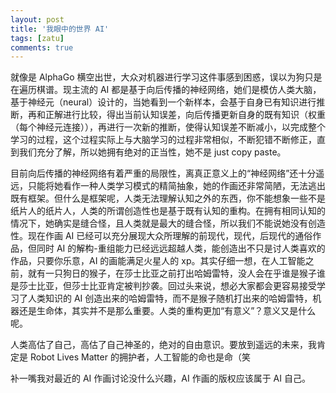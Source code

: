 ```yaml
---
layout: post
title: '我眼中的世界 AI'
tags: [zatu]
comments: true
---
```


就像是 AlphaGo 横空出世，大众对机器进行学习这件事感到困惑，误以为狗只是在遍历棋谱。现主流的 AI 都是基于向后传播的神经网络，她们是模仿人类大脑，基于神经元（neural）设计的，当她看到一个新样本，会基于自身已有知识进行推断，再和正解进行比较，得出当前认知误差，向后传播更新自身的既有知识（权重（每个神经元连接）），再进行一次新的推断，使得认知误差不断减小，以完成整个学习的过程，这个过程实际上与大脑学习的过程非常相似，不断犯错不断修正，直到我们充分了解，所以她拥有绝对的正当性，她不是 just copy paste。

目前向后传播的神经网络有着严重的局限性，离真正意义上的“神经网络”还十分遥远，只能将她看作一种人类学习模式的精简抽象，她的作画还非常简陋，无法逃出既有框架。但什么是框架呢，人类无法理解认知之外的东西，你不能想象一些不是纸片人的纸片人，人类的所谓创造性也是基于既有认知的重构。在拥有相同认知的情况下，她确实是缝合怪，且人类就是最大的缝合怪，所以我们不能说她没有创造性。现在作画 AI 已经可以充分展现大众所理解的前现代，现代，后现代的通俗作品，但同时 AI 的解构-重组能力已经远远超越人类，能创造出不只是讨人类喜欢的作品，只要你乐意，AI 的画能满足火星人的 xp。其实仔细一想，在人工智能之前，就有一只狗日的猴子，在莎士比亚之前打出哈姆雷特，没人会在乎谁是猴子谁是莎士比亚，但莎士比亚肯定被判抄袭。回过头来说，想必大家都会更容易接受学习了人类知识的 AI 创造出来的哈姆雷特，而不是猴子随机打出来的哈姆雷特，机器还是生命体，其实并不是那么重要。人类的重构更加“有意义”？意义又是什么呢。

人类高估了自己，高估了自己神圣的，绝对的自由意识。要放到遥远的未来，我肯定是 Robot Lives Matter 的拥护者，人工智能的命也是命（笑

补一嘴我对最近的 AI 作画讨论没什么兴趣，AI 作画的版权应该属于 AI 自己。
